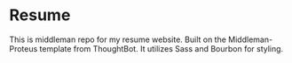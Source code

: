 # Resume
This is middleman repo for my resume website.  Built on the Middleman-Proteus template from ThoughtBot.  It utilizes Sass and Bourbon for styling.
